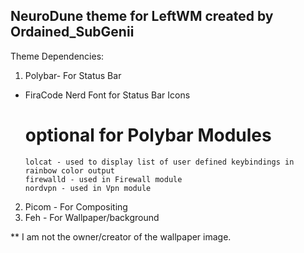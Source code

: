 ## NeuroDune theme for LeftWM created by Ordained_SubGenii ##
Theme Dependencies:
1) Polybar- For Status Bar 
  - FiraCode Nerd Font for Status Bar Icons   
     # optional for Polybar Modules
       	lolcat - used to display list of user defined keybindings in rainbow color output
       	firewalld - used in Firewall module
       	nordvpn - used in Vpn module
2) Picom - For Compositing
3) Feh - For Wallpaper/background

** I am not the owner/creator of the wallpaper image. 

